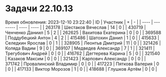 # Задачи 22.10.13
Время обновления: 2023-12-10 23:22:40
| ID   | Участник | +    | -    |
| ---- | -------- | ---- | ---- |
| 263178 | Шестаков Вячеслав | 14 | 0 |
| 430719 | Ченченко Даниил | 5 | 2 |
| 262625 | Вахитова Екатерина | 0 | 0 |
| 369588 | Поддубецкий Антон | 4 | 2 |
| 415486 | Шатохин Данил | 1 | 0 |
| 415633 | Селедкин Ярослав | 0 | 1 |
| 328905 | Леонтьв Дмитрий | 11 | 0 |
| 321426 | Коляда Вадим | 9 | 0 |
| 369107 | Медведев Александр | 7 | 1 |
| 321411 | Трегубович Андрей | 0 | 0 |
| 416762 | Дегтерева Карина | 5 | 0 |
| 321540 | Казаков Максим | 0 | 0 |
| 321423 | Карпович Александр | 0 | 0 |
| 371742 | Провалинский Владимир | 0 | 0 |
| 417223 | Пяткова Валерия | 0 | 0 |
| 417133 | Виктор Морозов | 1 | 0 |
| 418688 | Глушков Артём | 0 | 0 |
